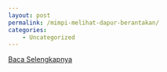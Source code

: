 ```yaml
---
layout: post
permalink: /mimpi-melihat-dapur-berantakan/
categories:
    - Uncategorized
---
```


[Baca Selengkapnya](/08)